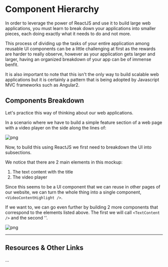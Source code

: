 # Component Hierarchy

In order to leverage the power of ReactJS and use it to build large web applications, you must learn to break down your applications into smaller pieces, each doing exactly what it needs to do and not more.

This process of dividing up the tasks of your entire application among reusable UI components can be a little challenging at first as the rewards are harder to really observe, however as your application gets larger and larger, having an organized breakdown of your app can be of immense benfit.

It is also important to note that this isn't the only way to build scalable web applications but it is certainly a pattern that is being adopted by Javascript MVC frameworks such as Angular2.


## Components Breakdown

Let's practice this way of thinking about our web applications. 

In a scenario where we have to build a simple feature section of a web page with a video player on the side along the lines of:

![png](https://cl.ly/0m3H2J3Z110S/Image%202016-08-26%20at%2011.07.24%20PM.png "feature_video_highlight")


Now, to build this using ReactJS we first need to breakdown the UI into subsections.

We notice that there are 2 main elements in this mockup:

1. The text content with the title
2. The video player

Since this seems to be a UI component that we can reuse in other pages of our website, we can turn the whole thing into a single component, `<VideoContentHighlight />`. 

If we want to, we can go even further by building 2 more components that correspond to the elements listed above. The first we will call `<TextContent />` and the second '<VideoPlayer />'. 

![png](https://cl.ly/2l0t36261N1S/Image%202016-08-26%20at%2011.15.00%20PM.png "labeled_breakdown")

----

## Resources & Other Links

...